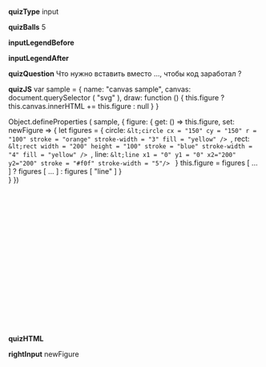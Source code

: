 ____quizType____
input

____quizBalls____
5

____inputLegendBefore____


____inputLegendAfter____


____quizQuestion____
Что нужно вставить вместо ..., чтобы код заработал ?

____quizJS____
var sample = {
    name: "canvas sample",
    canvas: document.querySelector ( "svg" ),
    draw: function () {
        this.figure ? this.canvas.innerHTML += this.figure : null
    }
}

Object.defineProperties ( sample, {
    figure: {
        get: () => this.figure,
        set: newFigure => {
            let figures = {
                circle: `&lt;circle cx = "150"
                       cy = "150"
                       r = "100"
                       stroke = "orange"
                       stroke-width = "3"
                       fill = "yellow" />
                `,
                rect: `&lt;rect width = "200"
                       height = "100"
                       stroke = "blue"
                       stroke-width = "4"
                       fill = "yellow" />
                `,
                line: `&lt;line x1 = "0" y1 = "0"
                       x2="200" y2="200"
                       stroke = "#f0f"
                       stroke-width = "5"/>
                `
            }
            this.figure = figures [ ... ] ?
                          figures [ ... ] :
                          figures [ "line" ]
        }      
    }
})

____quizHTML____
<svg width="300" height="300"></svg>

____rightInput____
newFigure
